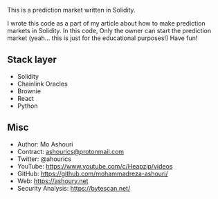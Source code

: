 This is a prediction market written in Solidity.

I wrote this code as a part of my article about how to make prediction markets in Solidity.
In this code, Only the owner can start the prediction market (yeah... this is just for the educational purposes!)
Have fun!

## Stack layer
- Solidity
- Chainlink Oracles
- Brownie
- React
- Python

## Misc
- Author: Mo Ashouri
- Contract: ashourics@protonmail.com
- Twitter: @ahourics
- YouTube: https://www.youtube.com/c/Heapzip/videos
- GitHub: https://github.com/mohammadreza-ashouri/
- Web: https://ashoury.net
- Security Analysis: https://bytescan.net/




